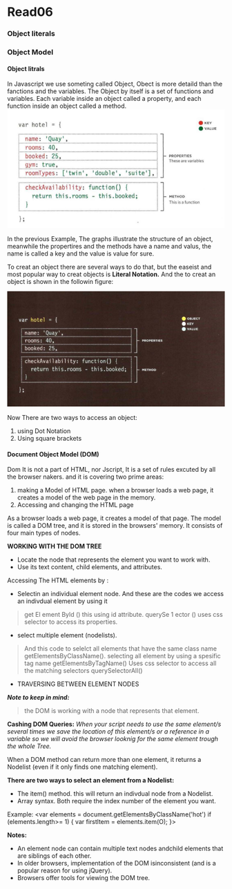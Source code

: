# Read06 
### Object literals
### Object Model

#### Object litrals 
In Javascript we use someting called Object, Obect is more detaild than the fanctions and the variables. The Object by itself is a set of functions and variables.
Each variable inside an object called a property, and each function inside an object called a method.
![example for an Object](lab06.PNG)

In the previous Example, The graphs illustrate the structure of an object, meanwhile the propertires and the methods have a name and valus, the name is called a key and the value is value for sure.

To creat an object there are several ways to do that, but the easeist and most popular way to creat objects is **Literal Notation.**
And the to creat an object is shown in the followin figure:

![Creating an object](objectstructure.PNG)


Now There are two ways to access an object:
1. using Dot Notation
2. Using square brackets

#### Document Object Model (DOM)

Dom It is not a part of HTML, nor Jscript, It is a set of rules excuted by all the browser nakers.
and it is covering two prime areas:
1. making a Model of HTML page.
when a browser loads a web page, it creates a model of the web page in the memory.
2. Accessing and changing the HTML page

As a browser loads a web page, it creates a model of that page.
The model is called a DOM tree, and it is stored in the browsers' memory.
It consists of four main types of nodes. 

**WORKING WITH THE DOM TREE**

* Locate the node that represents the element you want to work with.
* Use its text content, child elements, and attributes. 

 Accessing  The HTML elements by :
* Selectin an individual element node. 
And these are the codes we access an indivdual element by using it 
> get El ement Byld () this using id attribute.
> querySe 1 ector () uses css selector to access its properties.

* select multiple element (nodelists).  
> And this code to selelct all elements that have the same class name 
  getElementsByClassName().
> selecting all element by using a spesific tag name getElementsByTagName() 
> Uses css selector to access all the matching selectors
  querySelectorAll() 

* TRAVERSING BETWEEN ELEMENT NODES 

***Note to keep in mind:***
> the DOM is  working with a node that represents that element. 

**Cashing DOM Queries:**
*When your script needs to use the same element/s several times we save the location of this element/s or a reference in a variable so we will avoid the browser looknig for the same element trough the whole Tree.*

When a DOM method can return more than one element, it returns a Nodelist (even if it only finds one matching element). 

**There are two ways to select an element from a Nodelist:**
* The item() method. this will return an indivdual node from
  a Nodelist.
* Array syntax.
Both require the index number of the element you want.

Example: 
<var elements = document.getElementsByClassName('hot')
if (elements.length>= 1) {
var firstltem = elements.item(O);
}>

**Notes:**
* An element node can contain multiple text nodes andchild elements that are    siblings of each other.
* In older browsers, implementation of the DOM isinconsistent (and is a popular reason for using jQuery).
* Browsers offer tools for viewing the DOM tree.
